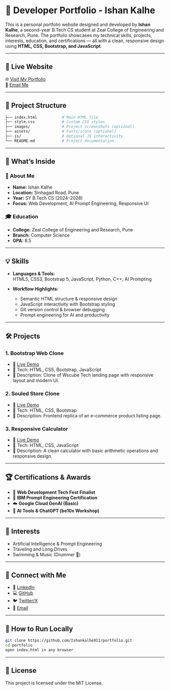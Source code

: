 # 💼 Developer Portfolio - Ishan Kalhe

This is a personal portfolio website designed and developed by **Ishan Kalhe**, a second-year B.Tech CS student at Zeal College of Engineering and Research, Pune. The portfolio showcases my technical skills, projects, interests, education, and certifications — all with a clean, responsive design using **HTML, CSS, Bootstrap, and JavaScript**.

---

## 📌 Live Website

🌐 [Visit My Portfolio](https://ishankalhe911.github.io/portfolio/)  
📧 [Email Me](mailto:ishankalhe1@gmail.com)

---

## 📁 Project Structure

```bash
├── index.html           # Main HTML file
├── style.css            # Custom CSS styles
├── images/              # Project screenshots (optional)
├── assets/              # Fonts/icons (optional)
├── js/                  # Optional JS interactivity
└── README.md            # Project documentation
```

---

## 🧠 What’s Inside

### 🧍 About Me
- **Name:** Ishan Kalhe
- **Location:** Sinhagad Road, Pune
- **Year:** SY B.Tech CS (2024–2028)
- **Focus:** Web Development, AI Prompt Engineering, Responsive UI

### 🎓 Education
- **College:** Zeal College of Engineering and Research, Pune
- **Branch:** Computer Science
- **GPA:** 8.5

---

## 💡 Skills

- **Languages & Tools:**  
  HTML5, CSS3, Bootstrap 5, JavaScript, Python, C++, AI Prompting

- **Workflow Highlights:**
  - Semantic HTML structure & responsive design
  - JavaScript interactivity with Bootstrap styling
  - Git version control & browser debugging
  - Prompt engineering for AI and productivity

---

## 🛠️ Projects

### 1. **Bootstrap Web Clone**
- 🔗 [Live Demo](https://ishankalhe911.github.io/clonewebproject1/wscubetechlanding.html)
- 🔧 Tech: HTML, CSS, Bootstrap, JavaScript
- 📃 Description: Clone of Wscube Tech landing page with responsive layout and modern UI.

### 2. **Souled Store Clone**
- 🔗 [Live Demo](https://ishankalhe911.github.io/myrepository/souledstoreclone.html)
- 🔧 Tech: HTML, CSS, Bootstrap
- 📃 Description: Frontend replica of an e-commerce product listing page.

### 3. **Responsive Calculator**
- 🔗 [Live Demo](https://ishankalhe911.github.io/miniprojects/simplecalci.html)
- 🔧 Tech: HTML, CSS, JavaScript
- 📃 Description: A clean calculator with basic arithmetic operations and responsive design.

---

## 🏆 Certifications & Awards

- 🥇 **Web Development Tech Fest Finalist**  
- 🧠 **IBM Prompt Engineering Certification**
- ☁️ **Google Cloud GenAI (Basic)**  
- 🤖 **AI Tools & ChatGPT (be10x Workshop)**

---

## 🎯 Interests

- Artificial Intelligence & Prompt Engineering  
- Traveling and Long Drives  
- Swimming & Music (Drummer 🎵)

---

## 🤝 Connect with Me

- 🔗 [LinkedIn](https://in.linkedin.com/in/ishan-kalhe-0sigma)
- 💻 [GitHub](https://github.com/Ishankalhe911)
- 🐦 [Twitter/X](https://x.com/IshanKalhe)
- 📧 [Email](mailto:ishankalhe1@gmail.com)

---

## 🚀 How to Run Locally

```bash
git clone https://github.com/Ishankalhe911/portfolio.git
cd portfolio
open index.html in any browser
```

---

## 📜 License

This project is licensed under the MIT License.
